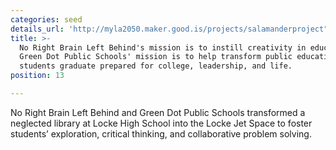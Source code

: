 ```yaml
---
categories: seed
details_url: 'http://myla2050.maker.good.is/projects/salamanderproject">Locke Jet Space'
title: >-
  No Right Brain Left Behind's mission is to instill creativity in education.
  Green Dot Public Schools' mission is to help transform public education so all
  students graduate prepared for college, leadership, and life.
position: 13

---
```


No Right Brain Left Behind and Green Dot Public Schools transformed a neglected library at Locke High School into the Locke Jet Space to foster students’ exploration, critical thinking, and collaborative problem solving.
